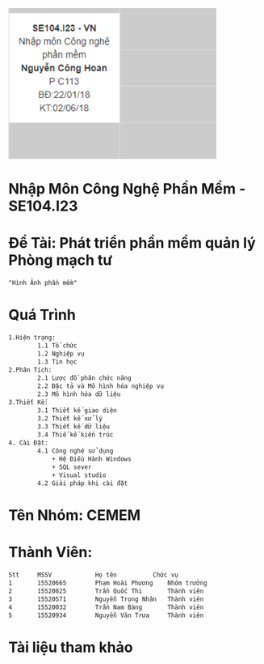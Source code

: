 ﻿![nguliz](Capture.PNG "hihi")
 # Nhập Môn Công Nghệ Phần Mềm - SE104.I23
# Đề Tài: Phát triển phần mềm quản lý Phòng mạch tư
	"Hình Ảnh phần mềm"
# Quá Trình
	1.Hiện trạng:
			1.1 Tổ chức
			1.2 Nghiệp vụ
			1.3 Tin học
	2.Phân Tích:
			2.1 Lược đồ phân chức năng
			2.2 Đặc tả và Mô hình hóa nghiệp vụ
			2.3 Mô hình hóa dữ liệu 
	3.Thiết Kế:
			3.1 Thiết kế giao diện	
			3.2 Thiết kế xử lý
			3.3 Thiết kế dữ liệu
			3.4 Thiế kế kiến trúc
	4. Cài Đặt:	
			4.1 Công nghệ sử dụng
				+ Hệ Điều Hành Windows
				+ SQL sever
				+ Visual studio	
			4.2 Giải pháp khi cài đặt

# Tên Nhóm: CEMEM
# Thành Viên:
	Stt		MSSV			Họ tên			Chức vụ
	1		15520665		Phạm Hoài Phương	Nhóm trưởng
	2		15520825		Trần Quốc Thi		Thành viên
	3		15520571		Nguyễn Trọng Nhân	Thành viên
	4		15520032		Trần Nam Bàng		Thành viên
	5		15520934		Nguyễn Văn Trưa		Thành viên
# Tài liệu tham khảo
		
